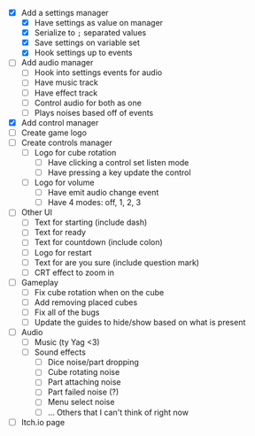 - [x] Add a settings manager
    - [x] Have settings as value on manager
    - [x] Serialize to `;` separated values
    - [x] Save settings on variable set
    - [x] Hook settings up to events
- [ ] Add audio manager
    - [ ] Hook into settings events for audio
    - [ ] Have music track
    - [ ] Have effect track
    - [ ] Control audio for both as one
    - [ ] Plays noises based off of events
- [x] Add control manager
- [ ] Create game logo
- [ ] Create controls manager
    - [ ] Logo for cube rotation
        - [ ] Have clicking a control set listen mode
        - [ ] Have pressing a key update the control
    - [ ] Logo for volume
        - [ ] Have emit audio change event
        - [ ] Have 4 modes: off, 1, 2, 3
- [ ] Other UI
    - [ ] Text for starting (include dash)
    - [ ] Text for ready
    - [ ] Text for countdown (include colon)
    - [ ] Logo for restart
    - [ ] Text for are you sure (include question mark)
    - [ ] CRT effect to zoom in
- [ ] Gameplay
    - [ ] Fix cube rotation when on the cube
    - [ ] Add removing placed cubes
    - [ ] Fix all of the bugs
    - [ ] Update the guides to hide/show based on what is present
- [ ] Audio
    - [ ] Music (ty Yag <3)
    - [ ] Sound effects
        - [ ] Dice noise/part dropping
        - [ ] Cube rotating noise
        - [ ] Part attaching noise
        - [ ] Part failed noise (?)
        - [ ] Menu select noise
        - [ ] ... Others that I can't think of right now
- [ ] Itch.io page
